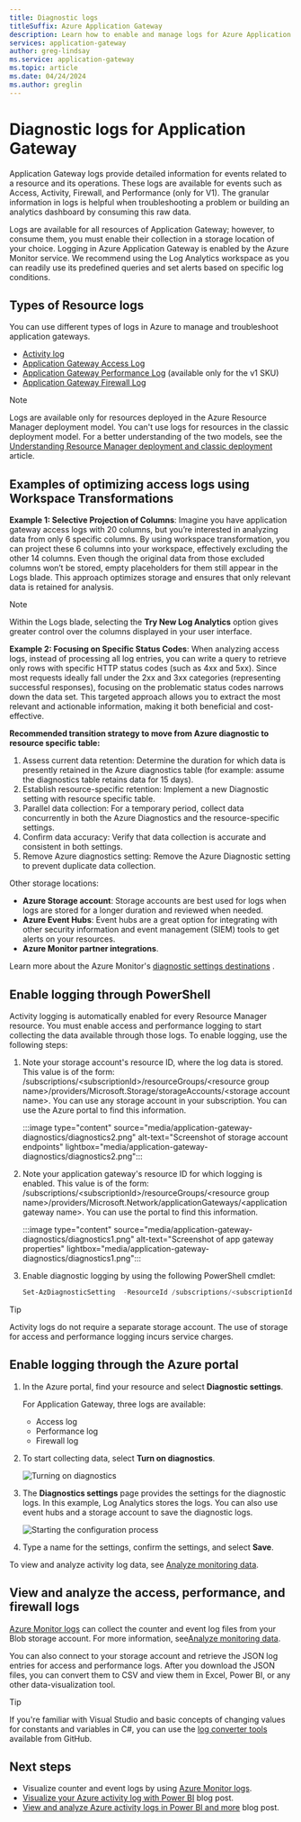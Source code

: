 ```yaml
---
title: Diagnostic logs
titleSuffix: Azure Application Gateway
description: Learn how to enable and manage logs for Azure Application Gateway.
services: application-gateway
author: greg-lindsay
ms.service: application-gateway
ms.topic: article
ms.date: 04/24/2024
ms.author: greglin 
---
```


# Diagnostic logs for Application Gateway

Application Gateway logs provide detailed information for events related to a resource and its operations. These logs are available for events such as Access, Activity, Firewall, and Performance (only for V1). The granular information in logs is helpful when troubleshooting a problem or building an analytics dashboard by consuming this raw data.

Logs are available for all resources of Application Gateway; however, to consume them, you must enable their collection in a storage location of your choice. Logging in Azure Application Gateway is enabled by the Azure Monitor service. We recommend using the Log Analytics workspace as you can readily use its predefined queries and set alerts based on specific log conditions.

## <a name="firewall-log"></a><a name="diagnostic-logging"></a>Types of Resource logs

You can use different types of logs in Azure to manage and troubleshoot application gateways.

- [Activity log](monitor-application-gateway-reference.md#activity-log)
- [Application Gateway Access Log](monitor-application-gateway-reference.md#resource-logs)
- [Application Gateway Performance Log](monitor-application-gateway-reference.md#resource-logs) (available only for the v1 SKU)
- [Application Gateway Firewall Log](monitor-application-gateway-reference.md#resource-logs)

> [!NOTE]
> Logs are available only for resources deployed in the Azure Resource Manager deployment model. You can't use logs for resources in the classic deployment model. For a better understanding of the two models, see the [Understanding Resource Manager deployment and classic deployment](../azure-resource-manager/management/deployment-models.md) article.

## Examples of optimizing access logs using Workspace Transformations

**Example 1: Selective Projection of Columns**: Imagine you have application gateway access logs with 20 columns, but you’re interested in analyzing data from only 6 specific columns. By using workspace transformation, you can project these 6 columns into your workspace, effectively excluding the other 14 columns. Even though the original data from those excluded columns won’t be stored, empty placeholders for them still appear in the Logs blade. This approach optimizes storage and ensures that only relevant data is retained for analysis.

 > [!NOTE]
 > Within the Logs blade, selecting the **Try New Log Analytics** option gives greater control over the columns displayed in your user interface.

**Example 2: Focusing on Specific Status Codes**: When analyzing access logs, instead of processing all log entries, you can write a query to retrieve only rows with specific HTTP status codes (such as 4xx and 5xx). Since most requests ideally fall under the 2xx and 3xx categories (representing successful responses), focusing on the problematic status codes narrows down the data set. This targeted approach allows you to extract the most relevant and actionable information, making it both beneficial and cost-effective.

**Recommended transition strategy to move from Azure diagnostic to resource specific table:**

1. Assess current data retention: Determine the duration for which data is presently retained in the Azure diagnostics table (for example: assume the diagnostics table retains data for 15 days).
2. Establish resource-specific retention: Implement a new Diagnostic setting with resource specific table.
3. Parallel data collection: For a temporary period, collect data concurrently in both the Azure Diagnostics and the resource-specific settings.
4. Confirm data accuracy: Verify that data collection is accurate and consistent in both settings.
5. Remove Azure diagnostics setting: Remove the Azure Diagnostic setting to prevent duplicate data collection.

Other storage locations:

- **Azure Storage account**: Storage accounts are best used for logs when logs are stored for a longer duration and reviewed when needed.
- **Azure Event Hubs**: Event hubs are a great option for integrating with other security information and event management (SIEM) tools to get alerts on your resources.
- **Azure Monitor partner integrations**.

Learn more about the Azure Monitor's [diagnostic settings destinations](../azure-monitor/essentials/diagnostic-settings.md?WT.mc_id=Portal-Microsoft_Azure_Monitoring&tabs=portal#destinations) .

## Enable logging through PowerShell

Activity logging is automatically enabled for every Resource Manager resource. You must enable access and performance logging to start collecting the data available through those logs. To enable logging, use the following steps:

1. Note your storage account's resource ID, where the log data is stored. This value is of the form: /subscriptions/\<subscriptionId\>/resourceGroups/\<resource group name\>/providers/Microsoft.Storage/storageAccounts/\<storage account name\>. You can use any storage account in your subscription. You can use the Azure portal to find this information.

   :::image type="content" source="media/application-gateway-diagnostics/diagnostics2.png" alt-text="Screenshot of storage account endpoints" lightbox="media/application-gateway-diagnostics/diagnostics2.png":::

2. Note your application gateway's resource ID for which logging is enabled. This value is of the form: /subscriptions/\<subscriptionId\>/resourceGroups/\<resource group name\>/providers/Microsoft.Network/applicationGateways/\<application gateway name\>. You can use the portal to find this information.

   :::image type="content" source="media/application-gateway-diagnostics/diagnostics1.png" alt-text="Screenshot of app gateway properties" lightbox="media/application-gateway-diagnostics/diagnostics1.png":::

3. Enable diagnostic logging by using the following PowerShell cmdlet:

    ```powershell
    Set-AzDiagnosticSetting  -ResourceId /subscriptions/<subscriptionId>/resourceGroups/<resource group name>/providers/Microsoft.Network/applicationGateways/<application gateway name> -StorageAccountId /subscriptions/<subscriptionId>/resourceGroups/<resource group name>/providers/Microsoft.Storage/storageAccounts/<storage account name> -Enabled $true     
    ```

> [!TIP]
>Activity logs do not require a separate storage account. The use of storage for access and performance logging incurs service charges.

## Enable logging through the Azure portal

1. In the Azure portal, find your resource and select **Diagnostic settings**.

   For Application Gateway, three logs are available:

   * Access log
   * Performance log
   * Firewall log

2. To start collecting data, select **Turn on diagnostics**.

   ![Turning on diagnostics][1]

3. The **Diagnostics settings** page provides the settings for the diagnostic logs. In this example, Log Analytics stores the logs. You can also use event hubs and a storage account to save the diagnostic logs.

   ![Starting the configuration process][2]

5. Type a name for the settings, confirm the settings, and select **Save**.

To view and analyze activity log data, see [Analyze monitoring data](monitor-application-gateway.md#azure-monitor-tools).

## View and analyze the access, performance, and firewall logs

[Azure Monitor logs](/previous-versions/azure/azure-monitor/insights/azure-networking-analytics) can collect the counter and event log files from your Blob storage account. For more information, see[Analyze monitoring data](monitor-application-gateway.md#azure-monitor-tools).

You can also connect to your storage account and retrieve the JSON log entries for access and performance logs. After you download the JSON files, you can convert them to CSV and view them in Excel, Power BI, or any other data-visualization tool.

> [!TIP]
> If you're familiar with Visual Studio and basic concepts of changing values for constants and variables in C#, you can use the [log converter tools](https://github.com/Azure-Samples/networking-dotnet-log-converter) available from GitHub.

## Next steps

* Visualize counter and event logs by using [Azure Monitor logs](/previous-versions/azure/azure-monitor/insights/azure-networking-analytics).
* [Visualize your Azure activity log with Power BI](https://powerbi.microsoft.com/blog/monitor-azure-audit-logs-with-power-bi/) blog post.
* [View and analyze Azure activity logs in Power BI and more](https://azure.microsoft.com/blog/analyze-azure-audit-logs-in-powerbi-more/) blog post.

[1]: ./media/application-gateway-diagnostics/figure1.png
[2]: ./media/application-gateway-diagnostics/figure2.png
[3]: ./media/application-gateway-diagnostics/figure3.png
[4]: ./media/application-gateway-diagnostics/figure4.png
[5]: ./media/application-gateway-diagnostics/figure5.png
[6]: ./media/application-gateway-diagnostics/figure6.png
[7]: ./media/application-gateway-diagnostics/figure7.png
[8]: ./media/application-gateway-diagnostics/figure8.png
[9]: ./media/application-gateway-diagnostics/figure9.png
[10]: ./media/application-gateway-diagnostics/figure10.png
